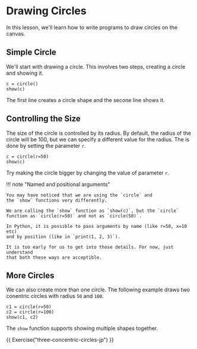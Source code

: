 # Drawing Circles

In this lesson, we'll learn how to write programs to draw circles on the
canvas.

## Simple Circle

We'll start with drawing a circle. This involves two steps, creating a
circle and showing it.

```{.joy .example #one-circle}
c = circle()
show(c)
```

The first line creates a circle shape and the secone line shows it.

## Controlling the Size

The size of the circle is controlled by its radius. By default, the
radius of the circle will be 100, but we can specify a different value
for the radius. The is done by setting the parameter `r`.

```{.joy .example #circle-with-radius}
c = circle(r=50)
show(c)
```

Try making the circle bigger by changing the value of parameter `r`.

!!! note "Named and positional arguments"

    You may have noticed that we are using the `circle` and
    the `show` functions very differently.

    We are calling the `show` function as `show(c)`, but the `circle`
    function as `circle(r=50)` and not as `circle(50)`.

    In Python, it is possible to pass arguments by name (like r=50, x=10 etc)
    and by position (like in `print(1, 2, 3)`).

    It is too early for us to get into those details. For now, just understand
    that both these ways are acceptible.

## More Circles

We can also create more than one circle. The following example draws
two conentric circles with radius `50` and `100`.

```{.joy .example #two-circles}
c1 = circle(r=50)
c2 = circle(r=100)
show(c1, c2)
```

The `show` function supports showing multiple shapes together.

{{ Exercise("three-concentric-circles-jp") }}
